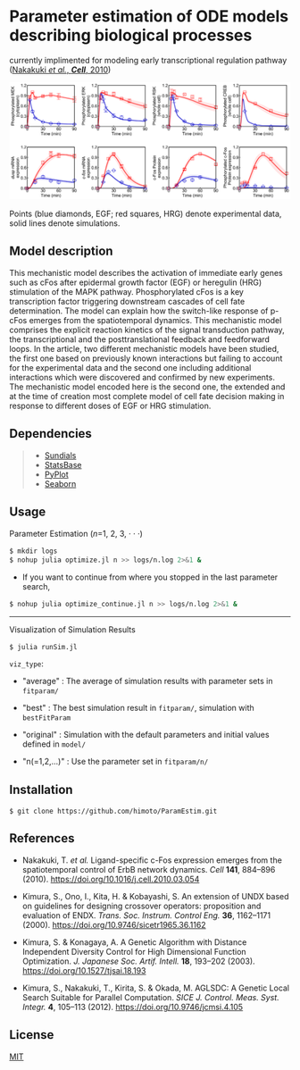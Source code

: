 # Parameter estimation of ODE models describing biological processes

currently implimented for modeling early transcriptional regulation pathway ([Nakakuki *et al.*, ***Cell***, 2010](https://doi.org/10.1016/j.cell.2010.03.054))

![simulation_average](images/simulation_average.png)

Points (blue diamonds, EGF; red squares, HRG) denote experimental data, solid lines denote simulations.

## Model description
This mechanistic model describes the activation of immediate early genes such as cFos after epidermal growth factor (EGF) or heregulin (HRG) stimulation of the MAPK pathway. Phosphorylated cFos is a key transcription factor triggering downstream cascades of cell fate determination. The model can explain how the switch-like response of p-cFos emerges from the spatiotemporal dynamics. This mechanistic model comprises the explicit reaction kinetics of the signal transduction pathway, the transcriptional and the posttranslational feedback and feedforward loops. In the article, two different mechanistic models have been studied, the first one based on previously known interactions but failing to account for the experimental data and the second one including additional interactions which were discovered and confirmed by new experiments. The mechanistic model encoded here is the second one, the extended and at the time of creation most complete model of cell fate decision making in response to different doses of EGF or HRG stimulation.

## Dependencies
> - [Sundials](https://github.com/JuliaDiffEq/Sundials.jl)
> - [StatsBase](https://github.com/JuliaStats/StatsBase.jl)
> - [PyPlot](https://github.com/JuliaPy/PyPlot.jl)
> - [Seaborn](https://github.com/JuliaPy/Seaborn.jl)

## Usage
Parameter Estimation (*n*=1, 2, 3, · · ·)
```bash
$ mkdir logs
$ nohup julia optimize.jl n >> logs/n.log 2>&1 &
```
- If you want to continue from where you stopped in the last parameter search,
```bash
$ nohup julia optimize_continue.jl n >> logs/n.log 2>&1 &
```
---
Visualization of Simulation Results

    $ julia runSim.jl

```viz_type```:

- "average"
    : The average of simulation results with parameter sets in ```fitparam/```

- "best"
    : The best simulation result in ```fitparam/```, simulation with ```bestFitParam```

- "original"
    : Simulation with the default parameters and initial values defined in ```model/```

- "n(=1,2,...)"
    : Use the parameter set in ```fitparam/n/```

## Installation
    $ git clone https://github.com/himoto/ParamEstim.git


## References
- Nakakuki, T. *et al.* Ligand-specific c-Fos expression emerges from the spatiotemporal control of ErbB network dynamics. *Cell* **141**, 884–896 (2010). https://doi.org/10.1016/j.cell.2010.03.054

- Kimura, S., Ono, I., Kita, H. & Kobayashi, S. An extension of UNDX based on guidelines for designing crossover operators: proposition and evaluation of ENDX. *Trans. Soc. Instrum. Control Eng.* **36**, 1162–1171 (2000). https://doi.org/10.9746/sicetr1965.36.1162

- Kimura, S. & Konagaya, A. A Genetic Algorithm with Distance Independent Diversity Control for High Dimensional Function Optimization. *J. Japanese Soc. Artif. Intell.* **18**, 193–202 (2003). https://doi.org/10.1527/tjsai.18.193

- Kimura, S., Nakakuki, T., Kirita, S. & Okada, M. AGLSDC: A Genetic Local Search Suitable for Parallel Computation. *SICE J. Control. Meas. Syst. Integr.* **4**, 105–113 (2012). https://doi.org/10.9746/jcmsi.4.105

## License
[MIT](/LICENSE)

